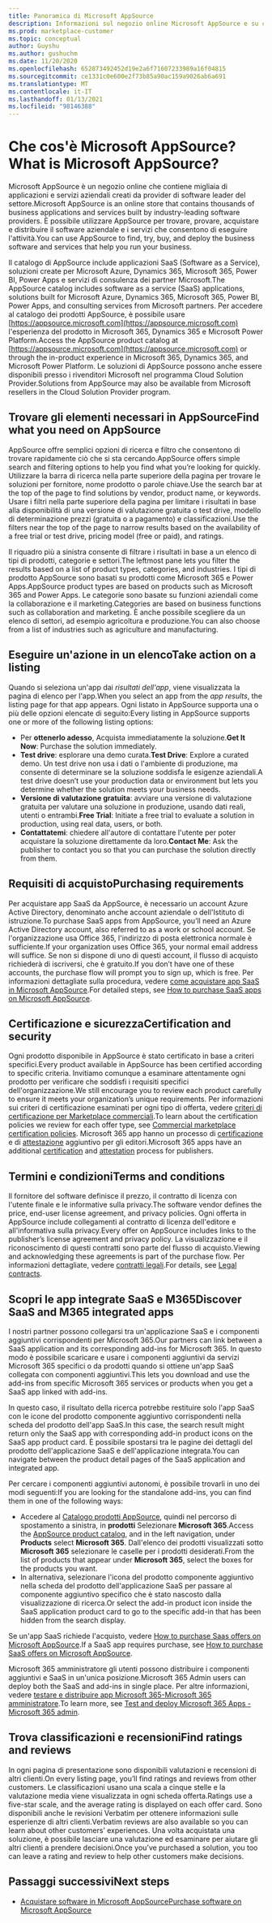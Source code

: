 ```yaml
---
title: Panoramica di Microsoft AppSource
description: Informazioni sul negozio online Microsoft AppSource e su come trovare un catalogo completo di software e soluzioni.
ms.prod: marketplace-customer
ms.topic: conceptual
author: Guyshu
ms.author: gushuchm
ms.date: 11/20/2020
ms.openlocfilehash: 652873492452d19e2a6f71607233989a16f04815
ms.sourcegitcommit: ce1331c0e600e2f73b85a90ac159a9026ab6a691
ms.translationtype: MT
ms.contentlocale: it-IT
ms.lasthandoff: 01/13/2021
ms.locfileid: "98146388"
---
```

# <a name="what-is-microsoft-appsource"></a><span data-ttu-id="44f66-103">Che cos'è Microsoft AppSource?</span><span class="sxs-lookup"><span data-stu-id="44f66-103">What is Microsoft AppSource?</span></span>

<span data-ttu-id="44f66-104">Microsoft AppSource è un negozio online che contiene migliaia di applicazioni e servizi aziendali creati da provider di software leader del settore.</span><span class="sxs-lookup"><span data-stu-id="44f66-104">Microsoft AppSource is an online store that contains thousands of business applications and services built by industry-leading software providers.</span></span> <span data-ttu-id="44f66-105">È possibile utilizzare AppSource per trovare, provare, acquistare e distribuire il software aziendale e i servizi che consentono di eseguire l'attività.</span><span class="sxs-lookup"><span data-stu-id="44f66-105">You can use AppSource to find, try, buy, and deploy the business software and services that help you run your business.</span></span>

<span data-ttu-id="44f66-106">Il catalogo di AppSource include applicazioni SaaS (Software as a Service), soluzioni create per Microsoft Azure, Dynamics 365, Microsoft 365, Power BI, Power Apps e servizi di consulenza dei partner Microsoft.</span><span class="sxs-lookup"><span data-stu-id="44f66-106">The AppSource catalog includes software as a service (SaaS) applications, solutions built for Microsoft Azure, Dynamics 365, Microsoft 365, Power BI, Power Apps, and consulting services from Microsoft partners.</span></span> <span data-ttu-id="44f66-107">Per accedere al catalogo dei prodotti AppSource, è possibile usare [https://appsource.microsoft.com](https://appsource.microsoft.com) l'esperienza del prodotto in Microsoft 365, Dynamics 365 e Microsoft Power Platform.</span><span class="sxs-lookup"><span data-stu-id="44f66-107">Access the AppSource product catalog at [https://appsource.microsoft.com](https://appsource.microsoft.com) or through the in-product experience in Microsoft 365, Dynamics 365, and Microsoft Power Platform.</span></span> <span data-ttu-id="44f66-108">Le soluzioni di AppSource possono anche essere disponibili presso i rivenditori Microsoft nel programma Cloud Solution Provider.</span><span class="sxs-lookup"><span data-stu-id="44f66-108">Solutions from AppSource may also be available from Microsoft resellers in the Cloud Solution Provider program.</span></span>

## <a name="find-what-you-need-on-appsource"></a><span data-ttu-id="44f66-109">Trovare gli elementi necessari in AppSource</span><span class="sxs-lookup"><span data-stu-id="44f66-109">Find what you need on AppSource</span></span>

<span data-ttu-id="44f66-110">AppSource offre semplici opzioni di ricerca e filtro che consentono di trovare rapidamente ciò che si sta cercando.</span><span class="sxs-lookup"><span data-stu-id="44f66-110">AppSource offers simple search and filtering options to help you find what you’re looking for quickly.</span></span> <span data-ttu-id="44f66-111">Utilizzare la barra di ricerca nella parte superiore della pagina per trovare le soluzioni per fornitore, nome prodotto o parole chiave.</span><span class="sxs-lookup"><span data-stu-id="44f66-111">Use the search bar at the top of the page to find solutions by vendor, product name, or keywords.</span></span> <span data-ttu-id="44f66-112">Usare i filtri nella parte superiore della pagina per limitare i risultati in base alla disponibilità di una versione di valutazione gratuita o test drive, modello di determinazione prezzi (gratuita o a pagamento) e classificazioni.</span><span class="sxs-lookup"><span data-stu-id="44f66-112">Use the filters near the top of the page to narrow results based on the availability of a free trial or test drive, pricing model (free or paid), and ratings.</span></span>

<span data-ttu-id="44f66-113">Il riquadro più a sinistra consente di filtrare i risultati in base a un elenco di tipi di prodotti, categorie e settori.</span><span class="sxs-lookup"><span data-stu-id="44f66-113">The leftmost pane lets you filter the results based on a list of product types, categories, and industries.</span></span> <span data-ttu-id="44f66-114">I tipi di prodotto AppSource sono basati su prodotti come Microsoft 365 e Power Apps.</span><span class="sxs-lookup"><span data-stu-id="44f66-114">AppSource product types are based on products such as Microsoft 365 and Power Apps.</span></span> <span data-ttu-id="44f66-115">Le categorie sono basate su funzioni aziendali come la collaborazione e il marketing.</span><span class="sxs-lookup"><span data-stu-id="44f66-115">Categories are based on business functions such as collaboration and marketing.</span></span> <span data-ttu-id="44f66-116">È anche possibile scegliere da un elenco di settori, ad esempio agricoltura e produzione.</span><span class="sxs-lookup"><span data-stu-id="44f66-116">You can also choose from a list of industries such as agriculture and manufacturing.</span></span>

## <a name="take-action-on-a-listing"></a><span data-ttu-id="44f66-117">Eseguire un'azione in un elenco</span><span class="sxs-lookup"><span data-stu-id="44f66-117">Take action on a listing</span></span>

<span data-ttu-id="44f66-118">Quando si seleziona un'app dai _risultati dell'app_, viene visualizzata la pagina di elenco per l'app.</span><span class="sxs-lookup"><span data-stu-id="44f66-118">When you select an app from the _app results_, the listing page for that app appears.</span></span> <span data-ttu-id="44f66-119">Ogni listato in AppSource supporta una o più delle opzioni elencate di seguito:</span><span class="sxs-lookup"><span data-stu-id="44f66-119">Every listing in AppSource supports one or more of the following listing options:</span></span>

- <span data-ttu-id="44f66-120">Per **ottenerlo adesso**, Acquista immediatamente la soluzione.</span><span class="sxs-lookup"><span data-stu-id="44f66-120">**Get It Now**: Purchase the solution immediately.</span></span>
- <span data-ttu-id="44f66-121">**Test drive**: esplorare una demo curata.</span><span class="sxs-lookup"><span data-stu-id="44f66-121">**Test Drive**: Explore a curated demo.</span></span> <span data-ttu-id="44f66-122">Un test drive non usa i dati o l'ambiente di produzione, ma consente di determinare se la soluzione soddisfa le esigenze aziendali.</span><span class="sxs-lookup"><span data-stu-id="44f66-122">A test drive doesn’t use your production data or environment but lets you determine whether the solution meets your business needs.</span></span>
- <span data-ttu-id="44f66-123">**Versione di valutazione gratuita**: avviare una versione di valutazione gratuita per valutare una soluzione in produzione, usando dati reali, utenti o entrambi.</span><span class="sxs-lookup"><span data-stu-id="44f66-123">**Free Trial**: Initiate a free trial to evaluate a solution in production, using real data, users, or both.</span></span>
- <span data-ttu-id="44f66-124">**Contattatemi**: chiedere all'autore di contattare l'utente per poter acquistare la soluzione direttamente da loro.</span><span class="sxs-lookup"><span data-stu-id="44f66-124">**Contact Me**: Ask the publisher to contact you so that you can purchase the solution directly from them.</span></span>

## <a name="purchasing-requirements"></a><span data-ttu-id="44f66-125">Requisiti di acquisto</span><span class="sxs-lookup"><span data-stu-id="44f66-125">Purchasing requirements</span></span>

<span data-ttu-id="44f66-126">Per acquistare app SaaS da AppSource, è necessario un account Azure Active Directory, denominato anche account aziendale o dell'Istituto di istruzione.</span><span class="sxs-lookup"><span data-stu-id="44f66-126">To purchase SaaS apps from AppSource, you’ll need an Azure Active Directory account, also referred to as a work or school account.</span></span> <span data-ttu-id="44f66-127">Se l'organizzazione usa Office 365, l'indirizzo di posta elettronica normale è sufficiente.</span><span class="sxs-lookup"><span data-stu-id="44f66-127">If your organization uses Office 365, your normal email address will suffice.</span></span> <span data-ttu-id="44f66-128">Se non si dispone di uno di questi account, il flusso di acquisto richiederà di iscriversi, che è gratuito.</span><span class="sxs-lookup"><span data-stu-id="44f66-128">If you don’t have one of these accounts, the purchase flow will prompt you to sign up, which is free.</span></span> <span data-ttu-id="44f66-129">Per informazioni dettagliate sulla procedura, vedere [come acquistare app SaaS in Microsoft AppSource](purchase-software-appsource.md).</span><span class="sxs-lookup"><span data-stu-id="44f66-129">For detailed steps, see [How to purchase SaaS apps on Microsoft AppSource](purchase-software-appsource.md).</span></span>

## <a name="certification-and-security"></a><span data-ttu-id="44f66-130">Certificazione e sicurezza</span><span class="sxs-lookup"><span data-stu-id="44f66-130">Certification and security</span></span>

<span data-ttu-id="44f66-131">Ogni prodotto disponibile in AppSource è stato certificato in base a criteri specifici.</span><span class="sxs-lookup"><span data-stu-id="44f66-131">Every product available in AppSource has been certified according to specific criteria.</span></span> <span data-ttu-id="44f66-132">Invitiamo comunque a esaminare attentamente ogni prodotto per verificare che soddisfi i requisiti specifici dell'organizzazione.</span><span class="sxs-lookup"><span data-stu-id="44f66-132">We still encourage you to review each product carefully to ensure it meets your organization’s unique requirements.</span></span> <span data-ttu-id="44f66-133">Per informazioni sui criteri di certificazione esaminati per ogni tipo di offerta, vedere [criteri di certificazione per Marketplace commerciali](/legal/marketplace/certification-policies).</span><span class="sxs-lookup"><span data-stu-id="44f66-133">To learn about the certification policies we review for each offer type, see [Commercial marketplace certification policies](/legal/marketplace/certification-policies).</span></span> <span data-ttu-id="44f66-134">Microsoft 365 app hanno un processo di [certificazione](/microsoft-365-app-certification/docs/enterprise-app-certification-guide) e di [attestazione](/microsoft-365-app-certification/docs/enterprise-app-attestation-guide) aggiuntivo per gli editori.</span><span class="sxs-lookup"><span data-stu-id="44f66-134">Microsoft 365 apps have an additional [certification](/microsoft-365-app-certification/docs/enterprise-app-certification-guide) and [attestation](/microsoft-365-app-certification/docs/enterprise-app-attestation-guide) process for publishers.</span></span>

## <a name="terms-and-conditions"></a><span data-ttu-id="44f66-135">Termini e condizioni</span><span class="sxs-lookup"><span data-stu-id="44f66-135">Terms and conditions</span></span>

<span data-ttu-id="44f66-136">Il fornitore del software definisce il prezzo, il contratto di licenza con l'utente finale e le informative sulla privacy.</span><span class="sxs-lookup"><span data-stu-id="44f66-136">The software vendor defines the price, end-user license agreement, and privacy policies.</span></span> <span data-ttu-id="44f66-137">Ogni offerta in AppSource include collegamenti al contratto di licenza dell'editore e all'informativa sulla privacy.</span><span class="sxs-lookup"><span data-stu-id="44f66-137">Every offer on AppSource includes links to the publisher’s license agreement and privacy policy.</span></span> <span data-ttu-id="44f66-138">La visualizzazione e il riconoscimento di questi contratti sono parte del flusso di acquisto.</span><span class="sxs-lookup"><span data-stu-id="44f66-138">Viewing and acknowledging these agreements is part of the purchase flow.</span></span> <span data-ttu-id="44f66-139">Per informazioni dettagliate, vedere [contratti legali](legal-contracts.md).</span><span class="sxs-lookup"><span data-stu-id="44f66-139">For details, see [Legal contracts](legal-contracts.md).</span></span>

## <a name="discover-saas-and-m365-integrated-apps"></a><span data-ttu-id="44f66-140">Scopri le app integrate SaaS e M365</span><span class="sxs-lookup"><span data-stu-id="44f66-140">Discover SaaS and M365 integrated apps</span></span>

<span data-ttu-id="44f66-141">I nostri partner possono collegarsi tra un'applicazione SaaS e i componenti aggiuntivi corrispondenti per Microsoft 365.</span><span class="sxs-lookup"><span data-stu-id="44f66-141">Our partners can link between a SaaS application and its corresponding add-ins for Microsoft 365.</span></span> <span data-ttu-id="44f66-142">In questo modo è possibile scaricare e usare i componenti aggiuntivi da servizi Microsoft 365 specifici o da prodotti quando si ottiene un'app SaaS collegata con componenti aggiuntivi.</span><span class="sxs-lookup"><span data-stu-id="44f66-142">This lets you download and use the add-ins from specific Microsoft 365 services or products when you get a SaaS app linked with add-ins.</span></span>

<span data-ttu-id="44f66-143">In questo caso, il risultato della ricerca potrebbe restituire solo l'app SaaS con le icone del prodotto componente aggiuntivo corrispondenti nella scheda del prodotto dell'app SaaS.</span><span class="sxs-lookup"><span data-stu-id="44f66-143">In this case, the search result might return only the SaaS app with corresponding add-in product icons on the SaaS app product card.</span></span> <span data-ttu-id="44f66-144">È possibile spostarsi tra le pagine dei dettagli del prodotto dell'applicazione SaaS e dell'applicazione integrata.</span><span class="sxs-lookup"><span data-stu-id="44f66-144">You can navigate between the product detail pages of the SaaS application and integrated app.</span></span>

<span data-ttu-id="44f66-145">Per cercare i componenti aggiuntivi autonomi, è possibile trovarli in uno dei modi seguenti:</span><span class="sxs-lookup"><span data-stu-id="44f66-145">If you are looking for the standalone add-ins, you can find them in one of the following ways:</span></span>

- <span data-ttu-id="44f66-146">Accedere al [Catalogo prodotti AppSource](https://appsource.microsoft.com/marketplace/apps/), quindi nel percorso di spostamento a sinistra, in **prodotti** Selezionare **Microsoft 365**.</span><span class="sxs-lookup"><span data-stu-id="44f66-146">Access the [AppSource product catalog](https://appsource.microsoft.com/marketplace/apps/), and in the left navigation, under **Products** select **Microsoft 365**.</span></span> <span data-ttu-id="44f66-147">Dall'elenco dei prodotti visualizzati sotto **Microsoft 365** selezionare le caselle per i prodotti desiderati.</span><span class="sxs-lookup"><span data-stu-id="44f66-147">From the list of products that appear under **Microsoft 365**, select the boxes for the products you want.</span></span>
- <span data-ttu-id="44f66-148">In alternativa, selezionare l'icona del prodotto componente aggiuntivo nella scheda del prodotto dell'applicazione SaaS per passare al componente aggiuntivo specifico che è stato nascosto dalla visualizzazione di ricerca.</span><span class="sxs-lookup"><span data-stu-id="44f66-148">Or select the add-in product icon inside the SaaS application product card to go to the specific add-in that has been hidden from the search display.</span></span>

<span data-ttu-id="44f66-149">Se un'app SaaS richiede l'acquisto, vedere [How to purchase Saas offers on Microsoft AppSource](purchase-software-appsource.md).</span><span class="sxs-lookup"><span data-stu-id="44f66-149">If a SaaS app requires purchase, see [How to purchase SaaS offers on Microsoft AppSource](purchase-software-appsource.md).</span></span>

<span data-ttu-id="44f66-150">Microsoft 365 amministratore gli utenti possono distribuire i componenti aggiuntivi e SaaS in un'unica posizione.</span><span class="sxs-lookup"><span data-stu-id="44f66-150">Microsoft 365 Admin users can deploy both the SaaS and add-ins in single place.</span></span> <span data-ttu-id="44f66-151">Per altre informazioni, vedere [testare e distribuire app Microsoft 365-Microsoft 365 amministratore](/microsoft-365/admin/manage/test-and-deploy-microsoft-365-apps.md).</span><span class="sxs-lookup"><span data-stu-id="44f66-151">To learn more, see [Test and deploy Microsoft 365 Apps - Microsoft 365 admin](/microsoft-365/admin/manage/test-and-deploy-microsoft-365-apps.md).</span></span>

## <a name="find-ratings-and-reviews"></a><span data-ttu-id="44f66-152">Trova classificazioni e recensioni</span><span class="sxs-lookup"><span data-stu-id="44f66-152">Find ratings and reviews</span></span>

<span data-ttu-id="44f66-153">In ogni pagina di presentazione sono disponibili valutazioni e recensioni di altri clienti.</span><span class="sxs-lookup"><span data-stu-id="44f66-153">On every listing page, you’ll find ratings and reviews from other customers.</span></span> <span data-ttu-id="44f66-154">Le classificazioni usano una scala a cinque stelle e la valutazione media viene visualizzata in ogni scheda offerta.</span><span class="sxs-lookup"><span data-stu-id="44f66-154">Ratings use a five-star scale, and the average rating is displayed on each offer card.</span></span> <span data-ttu-id="44f66-155">Sono disponibili anche le revisioni Verbatim per ottenere informazioni sulle esperienze di altri clienti.</span><span class="sxs-lookup"><span data-stu-id="44f66-155">Verbatim reviews are also available so you can learn about other customers’ experiences.</span></span> <span data-ttu-id="44f66-156">Una volta acquistata una soluzione, è possibile lasciare una valutazione ed esaminare per aiutare gli altri clienti a prendere decisioni.</span><span class="sxs-lookup"><span data-stu-id="44f66-156">Once you’ve purchased a solution, you too can leave a rating and review to help other customers make decisions.</span></span>

## <a name="next-steps"></a><span data-ttu-id="44f66-157">Passaggi successivi</span><span class="sxs-lookup"><span data-stu-id="44f66-157">Next steps</span></span>

- [<span data-ttu-id="44f66-158">Acquistare software in Microsoft AppSource</span><span class="sxs-lookup"><span data-stu-id="44f66-158">Purchase software on Microsoft AppSource</span></span>](purchase-software-appsource.md)
